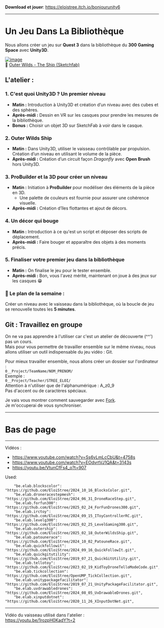 **Download et jouer**: https://eloistree.itch.io/bonjourunity6

----------------

# Un Jeu Dans La Bibliothèque  


Nous allons créer un jeu sur **Quest 3** dans la bibliothèque du **300 Gaming Space** avec **Unity3D**.  

[![image](https://github.com/user-attachments/assets/040d132d-2cb6-45d7-94b5-2e1bba74e63a)](https://sketchfab.com/3d-models/outer-wilds-the-ship-f6797d8650794c8387708f7ef78ee0d5)  
🔗 [Outer Wilds - The Ship (Sketchfab)](https://sketchfab.com/3d-models/outer-wilds-the-ship-f6797d8650794c8387708f7ef78ee0d5)  

## **L'atelier :**  

### **1. C'est quoi Unity3D ? Un premier niveau**  
- **Matin :** Introduction à Unity3D et création d’un niveau avec des cubes et des sphères.  
- **Après-midi :** Dessin en VR sur les casques pour prendre les mesures de la bibliothèque.  
- **Bonus :** Choisir un objet 3D sur SketchFab à voir dans le casque.  

### **2. Outer Wilds Ship**  
- **Matin :** Dans Unity3D, utiliser le vaisseau contrôlable par propulsion. Création d’un niveau en utilisant le volume de la pièce.  
- **Après-midi :** Création d’un circuit façon *Dragonfly* avec **Open Brush** hors Unity3D.  

### **3. ProBuilder et la 3D pour créer un niveau**  
- **Matin :** Initiation à **ProBuilder** pour modéliser des éléments de la pièce en 3D.  
  - Une palette de couleurs est fournie pour assurer une cohérence visuelle.  
- **Après-midi :** Création d’îles flottantes et ajout de décors.  

### **4. Un décor qui bouge**  
- **Matin :** Introduction à ce qu'est un script et déposer des scripts de déplacement.  
- **Après-midi :** Faire bouger et apparaître des objets à des moments précis.  

### **5. Finaliser votre premier jeu dans la bibliothèque**  
- **Matin :** On finalise le jeu pour le tester ensemble.  
- **Après-midi :** Bon, vous l'avez mérité, maintenant on joue à des jeux sur les casques 😁  

### **📌 Le plan de la semaine :**  
Créer un niveau avec le vaisseau dans la bibliothèque, où la boucle de jeu se renouvelle toutes les **5 minutes**.  

## Git : Travaillez en groupe  

On ne va pas apprendre à l'utiliser car c'est un atelier de découverte (^^') pas un cours.  
Mais pour vous permettre de travailler ensemble sur le même niveau, nous allons utiliser un outil indispensable du jeu vidéo : Git.  

Pour mieux travailler ensemble, nous allons créer un dossier sur l'ordinateur :  
`0__Project/TeamName/NOM_PRENOM/`  
Exemple :  
`0__Project/Teacher/STREE_ELOI/`  
Attention à n'utiliser que de l'alphanumérique : A_z0_9  
Pas d'accent ou de caractères spéciaux.  

Je vais vous montrer comment sauvegarder avec [Fork](https://github.com/EloiStree/HelloUnityKeywordForJunior/issues/152).  
Je m'occuperai de vous synchroniser.  

------------
# Bas de page  
---------------

Vidéos :  
- https://www.youtube.com/watch?v=Ss6vLmLcCbU&t=4758s  
- https://www.youtube.com/watch?v=EOdvrtVJ1QA&t=3143s  
- https://youtu.be/VtunCfFs4_o?t=907  



Used:
```
    "be.elab.blockscolor": "https://github.com/EloiStree/2024_10_16_BlocksColor.git",
    "be.elab.droneracestepmesh": "https://github.com/EloiStree/2024_06_31_DroneRaceStep.git",
    "be.elab.forfun300": "https://github.com/EloiStree/2025_02_24_ForFunDrones300.git",
    "be.elab.irctoy": "https://github.com/EloiStree/2024_09_15_IToyControllerRC.git",
    "be.elab.levelg300": "https://github.com/EloiStree/2025_02_25_LevelGaming300.git",
    "be.elab.outership": "https://github.com/EloiStree/2025_02_18_OuterWildsShip.git",
    "be.elab.patounerace": "https://github.com/EloiStree/2024_10_02_PatouneRace.git",
    "be.elab.quickfollowit": "https://github.com/EloiStree/2024_09_16_QuickFollowIt.git",
    "be.elab.quickgitutility": "https://github.com/EloiStree/2019_07_21_QuickGitUtility.git",
    "be.elab.tellotoy": "https://github.com/EloiStree/2023_02_19_KidToyDroneTelloModeCode.git",
    "be.elab.tickcollection": "https://github.com/EloiStree/OpenUMP_TickCollection.git",
    "be.elab.unitypackagefacilitator": "https://github.com/EloiStree/2019_07_21_UnityPackageFacilitator.git",
    "be.elab.uvdrawabledrones": "https://github.com/EloiStree/2024_08_05_UvDrawableDrones.git",
    "be.elab.xinputdotnet": "https://github.com/EloiStree/2020_11_26_XInputDotNet.git",

```

-------------  

Vidéo du vaisseau utilisé dans l'atelier :   
https://youtu.be/1rozpH0KadY?t=2  
